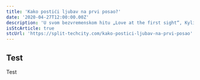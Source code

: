 ```yaml
---
title: 'Kako postići ljubav na prvi posao?'
date: '2020-04-27T12:00:00.00Z'
description: 'U svom bezvremenskom hitu „Love at the first sight“, Kylie Minogue kaže...'
isStcArticle: true
stcUrl: 'https://split-techcity.com/kako-postici-ljubav-na-prvi-posao'
---
```


## Test

Test
